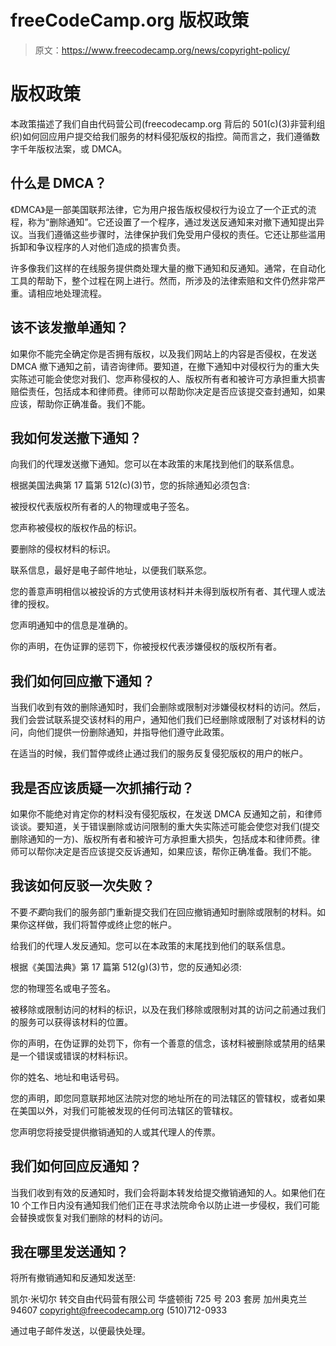 # freeCodeCamp.org 版权政策

> 原文：<https://www.freecodecamp.org/news/copyright-policy/>

# 版权政策

本政策描述了我们自由代码营公司(freecodecamp.org 背后的 501(c)(3)非营利组织)如何回应用户提交给我们服务的材料侵犯版权的指控。简而言之，我们遵循数字千年版权法案，或 DMCA。

## 什么是 DMCA？

《DMCA》是一部美国联邦法律，它为用户报告版权侵权行为设立了一个正式的流程，称为“删除通知”。它还设置了一个程序，通过发送反通知来对撤下通知提出异议。当我们遵循这些步骤时，法律保护我们免受用户侵权的责任。它还让那些滥用拆卸和争议程序的人对他们造成的损害负责。

许多像我们这样的在线服务提供商处理大量的撤下通知和反通知。通常，在自动化工具的帮助下，整个过程在网上进行。然而，所涉及的法律索赔和文件仍然非常严重。请相应地处理流程。

## 该不该发撤单通知？

如果你不能完全确定你是否拥有版权，以及我们网站上的内容是否侵权，在发送 DMCA 撤下通知之前，请咨询律师。要知道，在撤下通知中对侵权行为的重大失实陈述可能会使您对我们、您声称侵权的人、版权所有者和被许可方承担重大损害赔偿责任，包括成本和律师费。律师可以帮助你决定是否应该提交查封通知，如果应该，帮助你正确准备。我们不能。

## 我如何发送撤下通知？

向我们的代理发送撤下通知。您可以在本政策的末尾找到他们的联系信息。

根据美国法典第 17 篇第 512(c)(3)节，您的拆除通知必须包含:

被授权代表版权所有者的人的物理或电子签名。

您声称被侵权的版权作品的标识。

要删除的侵权材料的标识。

联系信息，最好是电子邮件地址，以便我们联系您。

您的善意声明相信以被投诉的方式使用该材料并未得到版权所有者、其代理人或法律的授权。

您声明通知中的信息是准确的。

你的声明，在伪证罪的惩罚下，你被授权代表涉嫌侵权的版权所有者。

## 我们如何回应撤下通知？

当我们收到有效的删除通知时，我们会删除或限制对涉嫌侵权材料的访问。然后，我们会尝试联系提交该材料的用户，通知他们我们已经删除或限制了对该材料的访问，向他们提供一份删除通知，并指导他们遵守此政策。

在适当的时候，我们暂停或终止通过我们的服务反复侵犯版权的用户的帐户。

## 我是否应该质疑一次抓捕行动？

如果你不能绝对肯定你的材料没有侵犯版权，在发送 DMCA 反通知之前，和律师谈谈。要知道，关于错误删除或访问限制的重大失实陈述可能会使您对我们(提交删除通知的一方)、版权所有者和被许可方承担重大损失，包括成本和律师费。律师可以帮你决定是否应该提交反诉通知，如果应该，帮你正确准备。我们不能。

## 我该如何反驳一次失败？

不要*不要*向我们的服务部门重新提交我们在回应撤销通知时删除或限制的材料。如果你这样做，我们将暂停或终止您的帐户。

给我们的代理人发反通知。您可以在本政策的末尾找到他们的联系信息。

根据《美国法典》第 17 篇第 512(g)(3)节，您的反通知必须:

您的物理签名或电子签名。

被移除或限制访问的材料的标识，以及在我们移除或限制对其的访问之前通过我们的服务可以获得该材料的位置。

你的声明，在伪证罪的处罚下，你有一个善意的信念，该材料被删除或禁用的结果是一个错误或错误的材料标识。

你的姓名、地址和电话号码。

您的声明，即您同意联邦地区法院对您的地址所在的司法辖区的管辖权，或者如果在美国以外，对我们可能被发现的任何司法辖区的管辖权。

您声明您将接受提供撤销通知的人或其代理人的传票。

## 我们如何回应反通知？

当我们收到有效的反通知时，我们会将副本转发给提交撤销通知的人。如果他们在 10 个工作日内没有通知我们他们正在寻求法院命令以防止进一步侵权，我们可能会替换或恢复对我们删除的材料的访问。

## 我在哪里发送通知？

将所有撤销通知和反通知发送至:

凯尔·米切尔
转交自由代码营有限公司
华盛顿街 725 号
203 套房
加州奥克兰 94607
copyright@freecodecamp.org
(510)712-0933

通过电子邮件发送，以便最快处理。
